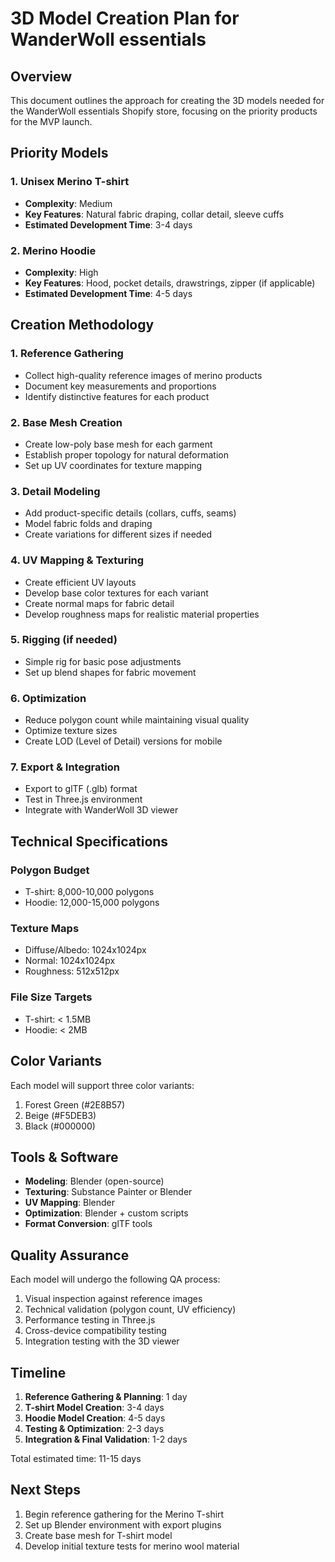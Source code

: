 # 3D Model Creation Plan for WanderWoll essentials

## Overview

This document outlines the approach for creating the 3D models needed for the WanderWoll essentials Shopify store, focusing on the priority products for the MVP launch.

## Priority Models

### 1. Unisex Merino T-shirt
- **Complexity**: Medium
- **Key Features**: Natural fabric draping, collar detail, sleeve cuffs
- **Estimated Development Time**: 3-4 days

### 2. Merino Hoodie
- **Complexity**: High
- **Key Features**: Hood, pocket details, drawstrings, zipper (if applicable)
- **Estimated Development Time**: 4-5 days

## Creation Methodology

### 1. Reference Gathering
- Collect high-quality reference images of merino products
- Document key measurements and proportions
- Identify distinctive features for each product

### 2. Base Mesh Creation
- Create low-poly base mesh for each garment
- Establish proper topology for natural deformation
- Set up UV coordinates for texture mapping

### 3. Detail Modeling
- Add product-specific details (collars, cuffs, seams)
- Model fabric folds and draping
- Create variations for different sizes if needed

### 4. UV Mapping & Texturing
- Create efficient UV layouts
- Develop base color textures for each variant
- Create normal maps for fabric detail
- Develop roughness maps for realistic material properties

### 5. Rigging (if needed)
- Simple rig for basic pose adjustments
- Set up blend shapes for fabric movement

### 6. Optimization
- Reduce polygon count while maintaining visual quality
- Optimize texture sizes
- Create LOD (Level of Detail) versions for mobile

### 7. Export & Integration
- Export to glTF (.glb) format
- Test in Three.js environment
- Integrate with WanderWoll 3D viewer

## Technical Specifications

### Polygon Budget
- T-shirt: 8,000-10,000 polygons
- Hoodie: 12,000-15,000 polygons

### Texture Maps
- Diffuse/Albedo: 1024x1024px
- Normal: 1024x1024px
- Roughness: 512x512px

### File Size Targets
- T-shirt: < 1.5MB
- Hoodie: < 2MB

## Color Variants

Each model will support three color variants:
1. Forest Green (#2E8B57)
2. Beige (#F5DEB3)
3. Black (#000000)

## Tools & Software

- **Modeling**: Blender (open-source)
- **Texturing**: Substance Painter or Blender
- **UV Mapping**: Blender
- **Optimization**: Blender + custom scripts
- **Format Conversion**: glTF tools

## Quality Assurance

Each model will undergo the following QA process:
1. Visual inspection against reference images
2. Technical validation (polygon count, UV efficiency)
3. Performance testing in Three.js
4. Cross-device compatibility testing
5. Integration testing with the 3D viewer

## Timeline

1. **Reference Gathering & Planning**: 1 day
2. **T-shirt Model Creation**: 3-4 days
3. **Hoodie Model Creation**: 4-5 days
4. **Testing & Optimization**: 2-3 days
5. **Integration & Final Validation**: 1-2 days

Total estimated time: 11-15 days

## Next Steps

1. Begin reference gathering for the Merino T-shirt
2. Set up Blender environment with export plugins
3. Create base mesh for T-shirt model
4. Develop initial texture tests for merino wool material
